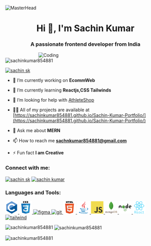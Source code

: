 ![MasterHead](https://camo.githubusercontent.com/2619e5a9ead82dd13149cb33aeae4dd13e9969607c61eac3ac78fa34d6f5a609/687474703a2f2f70726f70756c736976652e696e2f6173736574732f696d672f736572766963652d69636f6e2f7765622e676966)

<h1 align="center">Hi 👋, I'm Sachin Kumar</h1>
<h3 align="center">A passionate frontend developer from India</h3>
<img align="right" alt="Coding" width="400" src="https://globaleducation.s3.ap-south-1.amazonaws.com/globaledu/gif/front-end-development.gif">

<p align="left"> <img src="https://komarev.com/ghpvc/?username=sachinkumar854881&label=Profile%20views&color=0e75b6&style=flat" alt="sachinkumar854881" /> </p>

<p align="left"> <a href="https://twitter.com/sachin sk" target="blank"><img src="https://img.shields.io/twitter/follow/sachin sk?logo=twitter&style=for-the-badge" alt="sachin sk" /></a> </p>

- 🔭 I’m currently working on **EcommWeb**

- 🌱 I’m currently learning **Reactjs,CSS Tailwinds**

- 🤝 I’m looking for help with [AthleteShop](https://sachinkumar854881.github.io/AthleteShop/)

- 👨‍💻 All of my projects are available at [https://sachinkumar854881.github.io/Sachin-Kumar-Portfolio/](https://sachinkumar854881.github.io/Sachin-Kumar-Portfolio/)

- 💬 Ask me about **MERN**

- 📫 How to reach me **sachnkumar854881@gmail.com**

- ⚡ Fun fact **I am Creative**

<h3 align="left">Connect with me:</h3>
<p align="left">
<a href="https://twitter.com/sachin sk" target="blank"><img align="center" src="https://raw.githubusercontent.com/rahuldkjain/github-profile-readme-generator/master/src/images/icons/Social/twitter.svg" alt="sachin sk" height="30" width="40" /></a>
<a href="https://linkedin.com/in/sachin kumar" target="blank"><img align="center" src="https://raw.githubusercontent.com/rahuldkjain/github-profile-readme-generator/master/src/images/icons/Social/linked-in-alt.svg" alt="sachin kumar" height="30" width="40" /></a>
</p>

<h3 align="left">Languages and Tools:</h3>
<p align="left"> <a href="https://www.cprogramming.com/" target="_blank" rel="noreferrer"> <img src="https://raw.githubusercontent.com/devicons/devicon/master/icons/c/c-original.svg" alt="c" width="40" height="40"/> </a> <a href="https://www.w3schools.com/css/" target="_blank" rel="noreferrer"> <img src="https://raw.githubusercontent.com/devicons/devicon/master/icons/css3/css3-original-wordmark.svg" alt="css3" width="40" height="40"/> </a> <a href="https://www.figma.com/" target="_blank" rel="noreferrer"> <img src="https://www.vectorlogo.zone/logos/figma/figma-icon.svg" alt="figma" width="40" height="40"/> </a> <a href="https://git-scm.com/" target="_blank" rel="noreferrer"> <img src="https://www.vectorlogo.zone/logos/git-scm/git-scm-icon.svg" alt="git" width="40" height="40"/> </a> <a href="https://www.w3.org/html/" target="_blank" rel="noreferrer"> <img src="https://raw.githubusercontent.com/devicons/devicon/master/icons/html5/html5-original-wordmark.svg" alt="html5" width="40" height="40"/> </a> <a href="https://www.java.com" target="_blank" rel="noreferrer"> <img src="https://raw.githubusercontent.com/devicons/devicon/master/icons/java/java-original.svg" alt="java" width="40" height="40"/> </a> <a href="https://developer.mozilla.org/en-US/docs/Web/JavaScript" target="_blank" rel="noreferrer"> <img src="https://raw.githubusercontent.com/devicons/devicon/master/icons/javascript/javascript-original.svg" alt="javascript" width="40" height="40"/> </a> <a href="https://www.mongodb.com/" target="_blank" rel="noreferrer"> <img src="https://raw.githubusercontent.com/devicons/devicon/master/icons/mongodb/mongodb-original-wordmark.svg" alt="mongodb" width="40" height="40"/> </a> <a href="https://nodejs.org" target="_blank" rel="noreferrer"> <img src="https://raw.githubusercontent.com/devicons/devicon/master/icons/nodejs/nodejs-original-wordmark.svg" alt="nodejs" width="40" height="40"/> </a> <a href="https://reactjs.org/" target="_blank" rel="noreferrer"> <img src="https://raw.githubusercontent.com/devicons/devicon/master/icons/react/react-original-wordmark.svg" alt="react" width="40" height="40"/> </a> <a href="https://tailwindcss.com/" target="_blank" rel="noreferrer"> <img src="https://www.vectorlogo.zone/logos/tailwindcss/tailwindcss-icon.svg" alt="tailwind" width="40" height="40"/> </a> </p>

<p><img align="left" src="https://github-readme-stats.vercel.app/api/top-langs?username=sachinkumar854881&show_icons=true&locale=en&layout=compact" alt="sachinkumar854881" /></p>

<p>&nbsp;<img align="center" src="https://github-readme-stats.vercel.app/api?username=sachinkumar854881&show_icons=true&locale=en" alt="sachinkumar854881" /></p>

<p><img align="center" src="https://github-readme-streak-stats.herokuapp.com/?user=sachinkumar854881&" alt="sachinkumar854881" /></p>
